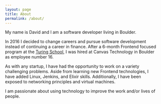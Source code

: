 ```yaml
---
layout: page
title: About
permalink: /about/
---
```


My name is David and I am a software developer living in Boulder.

In 2016 I decided to change careers and pursue software development instead of continuing a career in finance.  After a 6-month Frontend focused program at the [Turing School](https://turing.io/), I was hired at Canvas Technology in Boulder as employee number 16.

As with any startup, I have had the opportunity to work on a variety challenging problems.  Aside from learning new Frontend technologies, I have added Linux, Jenkins, and Elixir skills.  Additionally, I have been exposed to networking principles and virtual machines.

I am passionate about using technology to improve the work and/or lives of people.
